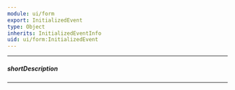 ```yaml
---
module: ui/form
export: InitializedEvent
type: Object
inherits: InitializedEventInfo
uid: ui/form:InitializedEvent
---
```

---
##### shortDescription
<!-- Description goes here -->

---
<!-- Description goes here -->